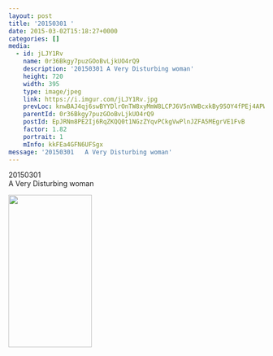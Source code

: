```yaml
---
layout: post
title: '20150301 ' 
date: 2015-03-02T15:18:27+0000 
categories: [] 
media:
  - id: jLJY1Rv
    name: 0r36Bkgy7puzGOoBvLjkUO4rQ9
    description: '20150301 A Very Disturbing woman'   
    height: 720
    width: 395
    type: image/jpeg
    link: https://i.imgur.com/jLJY1Rv.jpg
    prevLoc: knwBAJ4qj6swBYYDlrOnTW8xyMmW8LCPJ6V5nVWBcxkBy95OY4fPEj4APWP8cgNG3r1Bkvi4EMyYKW9xc1D0plJKgXTwOqL8z1BPfvD9kxWlZKTgRPrkDKP2i54G9gn9nySOGgLEZoKRHz33rXpXw2sojYYxPjoGFxwqpyGXLjSmVXWpgm91TXLgYG6pD7UgQO5qo3p7hnlyNOnQRkF36xZMQ7qDfwEmLkP5M7s4OZnM5kMvfMKGwqyWXjc2yjzMpOD
    parentId: 0r36Bkgy7puzGOoBvLjkUO4rQ9
    postId: EpJRNm8PE2Ij6RqZKQQ0t1NGzZYqvPCkgVwPlnJZFA5MEgrVE1FvB
    factor: 1.82
    portrait: 1
    mInfo: kkFEa4GFN6UFSgx
message: '20150301   A Very Disturbing woman'  
---
```


20150301   
A Very Disturbing woman


[//]: #media:  
<a href="https://i.imgur.com/jLJY1Rv.jpg"><img src="https://i.imgur.com/jLJY1Rv.jpg" height="300" width="164" /></a> 
 
